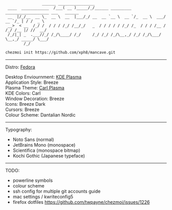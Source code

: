 ```
                ______ ________________
 ____  ____________  /___( __ )_____/_/______ _________ ___________________ ___   ______
 __  |/_/__  __ \_  __ \  __  |___/_/ __  __ `__ \  __ `/_  __ \  ___/  __ `/_ | / /  _ \
 __>  < __  /_/ /  / / / /_/ /__/_/   _  / / / / / /_/ /_  / / / /__ / /_/ /__ |/ //  __/
 /_/|_| _  .___//_/ /_/\____/ /_/     /_/ /_/ /_/\__,_/ /_/ /_/\___/ \__,_/ _____/ \___/
        /_/
```

```bash
chezmoi init https://github.com/xph8/mancave.git
```

* * *

Distro: [Fedora](https://fedoraproject.org/spins/kde/)

Desktop Enviournment: [KDE Plasma](https://kde.org/plasma-desktop/)\
Application Style: Breeze\
Plasma Theme: [Carl Plasma](https://store.kde.org/p/1330604/)\
KDE Colors: Carl\
Window Decoration: Breeze\
Icons: Breeze Dark\
Cursors: Breeze\
Colour Scheme: Dantalian Nordic

* * *

Typography:
- Noto Sans (normal)
- JetBrains Mono (monospace)
- Scientifica (monospace bitmap)
- Kochi Gothic (Japanese typeface)

* * *

TODO:
- powerline symbols
- colour scheme
- ssh config for multiple git accounts guide
- mac settings / kwriteconfig5
- firefox dotfiles https://github.com/twpayne/chezmoi/issues/1226
